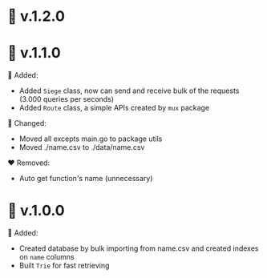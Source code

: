 
🧊 v.1.2.0
==========================================

🧊 v.1.1.0
==========================================

💚 Added:
  * Added `Siege` class, now can send and receive bulk of the requests (3.000 queries per seconds)
  * Added `Route` class, a simple APIs created by `mux` package

🧡 Changed:
  * Moved all excepts main.go to package utils
  * Moved ./name.csv to ./data/name.csv

❤️ Removed:
  * Auto get function's name (unnecessary)



🧊 v.1.0.0 
==========================================

💚 Added:
  * Created database by bulk importing from name.csv and created indexes on `name` columns
  * Built `Trie` for fast retrieving
